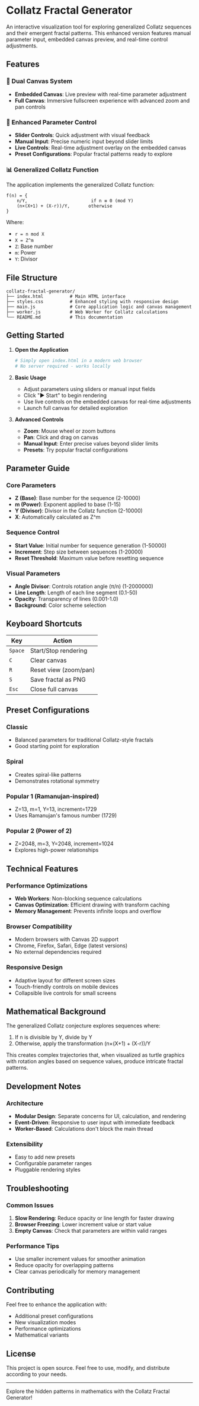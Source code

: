 # Collatz Fractal Generator

An interactive visualization tool for exploring generalized Collatz sequences and their emergent fractal patterns. This enhanced version features manual parameter input, embedded canvas preview, and real-time control adjustments.

## Features

### 🎨 Dual Canvas System
- **Embedded Canvas**: Live preview with real-time parameter adjustment
- **Full Canvas**: Immersive fullscreen experience with advanced zoom and pan controls

### 🔧 Enhanced Parameter Control
- **Slider Controls**: Quick adjustment with visual feedback
- **Manual Input**: Precise numeric input beyond slider limits
- **Live Controls**: Real-time adjustment overlay on the embedded canvas
- **Preset Configurations**: Popular fractal patterns ready to explore

### 📊 Generalized Collatz Function
The application implements the generalized Collatz function:

```
f(n) = {
    n/Y,                        if n ≡ 0 (mod Y)
    (n×(X+1) + (X-r))/Y,       otherwise
}
```

Where:
- `r = n mod X`
- `X = Z^m`
- `Z`: Base number
- `m`: Power
- `Y`: Divisor

## File Structure

```
collatz-fractal-generator/
├── index.html          # Main HTML interface
├── styles.css          # Enhanced styling with responsive design
├── main.js             # Core application logic and canvas management
├── worker.js           # Web Worker for Collatz calculations
└── README.md           # This documentation
```

## Getting Started

1. **Open the Application**
   ```bash
   # Simply open index.html in a modern web browser
   # No server required - works locally
   ```

2. **Basic Usage**
   - Adjust parameters using sliders or manual input fields
   - Click "▶ Start" to begin rendering
   - Use live controls on the embedded canvas for real-time adjustments
   - Launch full canvas for detailed exploration

3. **Advanced Controls**
   - **Zoom**: Mouse wheel or zoom buttons
   - **Pan**: Click and drag on canvas
   - **Manual Input**: Enter precise values beyond slider limits
   - **Presets**: Try popular fractal configurations

## Parameter Guide

### Core Parameters
- **Z (Base)**: Base number for the sequence (2-10000)
- **m (Power)**: Exponent applied to base (1-15)
- **Y (Divisor)**: Divisor in the Collatz function (2-10000)
- **X**: Automatically calculated as Z^m

### Sequence Control
- **Start Value**: Initial number for sequence generation (1-50000)
- **Increment**: Step size between sequences (1-20000)
- **Reset Threshold**: Maximum value before resetting sequence

### Visual Parameters
- **Angle Divisor**: Controls rotation angle (π/n) (1-2000000)
- **Line Length**: Length of each line segment (0.1-50)
- **Opacity**: Transparency of lines (0.001-1.0)
- **Background**: Color scheme selection

## Keyboard Shortcuts

| Key | Action |
|-----|--------|
| `Space` | Start/Stop rendering |
| `C` | Clear canvas |
| `R` | Reset view (zoom/pan) |
| `S` | Save fractal as PNG |
| `Esc` | Close full canvas |

## Preset Configurations

### Classic
- Balanced parameters for traditional Collatz-style fractals
- Good starting point for exploration

### Spiral
- Creates spiral-like patterns
- Demonstrates rotational symmetry

### Popular 1 (Ramanujan-inspired)
- Z=13, m=1, Y=13, increment=1729
- Uses Ramanujan's famous number (1729)

### Popular 2 (Power of 2)
- Z=2048, m=3, Y=2048, increment=1024
- Explores high-power relationships

## Technical Features

### Performance Optimizations
- **Web Workers**: Non-blocking sequence calculations
- **Canvas Optimization**: Efficient drawing with transform caching
- **Memory Management**: Prevents infinite loops and overflow

### Browser Compatibility
- Modern browsers with Canvas 2D support
- Chrome, Firefox, Safari, Edge (latest versions)
- No external dependencies required

### Responsive Design
- Adaptive layout for different screen sizes
- Touch-friendly controls on mobile devices
- Collapsible live controls for small screens

## Mathematical Background

The generalized Collatz conjecture explores sequences where:
1. If n is divisible by Y, divide by Y
2. Otherwise, apply the transformation (n×(X+1) + (X-r))/Y

This creates complex trajectories that, when visualized as turtle graphics with rotation angles based on sequence values, produce intricate fractal patterns.

## Development Notes

### Architecture
- **Modular Design**: Separate concerns for UI, calculation, and rendering
- **Event-Driven**: Responsive to user input with immediate feedback
- **Worker-Based**: Calculations don't block the main thread

### Extensibility
- Easy to add new presets
- Configurable parameter ranges
- Pluggable rendering styles

## Troubleshooting

### Common Issues
1. **Slow Rendering**: Reduce opacity or line length for faster drawing
2. **Browser Freezing**: Lower increment value or start value
3. **Empty Canvas**: Check that parameters are within valid ranges

### Performance Tips
- Use smaller increment values for smoother animation
- Reduce opacity for overlapping patterns
- Clear canvas periodically for memory management

## Contributing

Feel free to enhance the application with:
- Additional preset configurations
- New visualization modes
- Performance optimizations
- Mathematical variants

## License

This project is open source. Feel free to use, modify, and distribute according to your needs.

---

Explore the hidden patterns in mathematics with the Collatz Fractal Generator!
